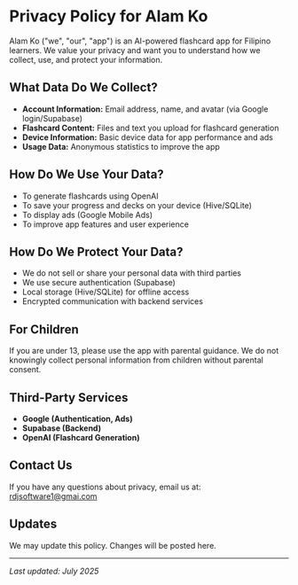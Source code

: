 # Privacy Policy for Alam Ko

Alam Ko ("we", "our", "app") is an AI-powered flashcard app for Filipino learners. We value your privacy and want you to understand how we collect, use, and protect your information.

## What Data Do We Collect?
- **Account Information:** Email address, name, and avatar (via Google login/Supabase)
- **Flashcard Content:** Files and text you upload for flashcard generation
- **Device Information:** Basic device data for app performance and ads
- **Usage Data:** Anonymous statistics to improve the app

## How Do We Use Your Data?
- To generate flashcards using OpenAI
- To save your progress and decks on your device (Hive/SQLite)
- To display ads (Google Mobile Ads)
- To improve app features and user experience

## How Do We Protect Your Data?
- We do not sell or share your personal data with third parties
- We use secure authentication (Supabase)
- Local storage (Hive/SQLite) for offline access
- Encrypted communication with backend services

## For Children
If you are under 13, please use the app with parental guidance. We do not knowingly collect personal information from children without parental consent.

## Third-Party Services
- **Google (Authentication, Ads)**
- **Supabase (Backend)**
- **OpenAI (Flashcard Generation)**

## Contact Us
If you have any questions about privacy, email us at: rdjsoftware1@gmai.com

## Updates
We may update this policy. Changes will be posted here.

---

_Last updated: July 2025_